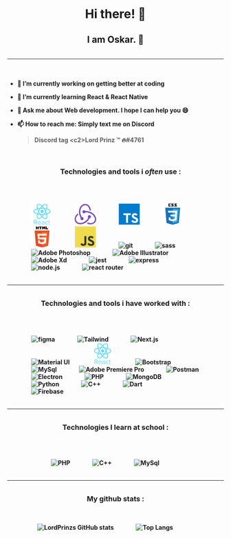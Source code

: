 <div align="center"><h1 style="border-bottom: none; margin-bottom:0"> Hi there! 👋 
  <h2 style="border-bottom: 1px solid #21262d;padding-bottom:2rem;">I am <b>Oskar. 🤠<b></h2>
  <br/>
</div>

- 🔭 I’m currently working on <b>getting better at coding</b>
- 🌱 I’m currently learning <b>React & React Native</b>
- 💬 Ask me about <b>Web development. I hope I can help you 😄 </b>
- 📫 How to reach me: <b>Simply text me on Discord</b>

  > Discord tag <b>\<c2>Lord Prinz ™ 🔥#4761</b>

  <br/>

  <h3 align="center">Technologies and tools i <i><b>often</b></i> use : </h3>

<div style="padding:3rem 3.5rem; border-bottom: 1px solid #21262d;padding-bottom:2rem;">

<a href="https://reactjs.org/" target="_blank" style="margin-right:3rem; margin-top:3rem; text-decoration:none;">
    <img src="https://raw.githubusercontent.com/devicons/devicon/master/icons/react/react-original-wordmark.svg" alt="react" width="50" height="50" />
</a>

  <a href="https://redux.js.org" target="_blank" style="margin-right:3rem; margin-top:3rem; text-decoration:none;">
    <img src="https://raw.githubusercontent.com/devicons/devicon/master/icons/redux/redux-original.svg" alt="redux" width="50" height="50" />
  </a>

  <a href="https://www.typescriptlang.org/" target="_blank" style="margin-right:3rem; margin-top:3rem; text-decoration:none;">
    <img src="https://raw.githubusercontent.com/devicons/devicon/master/icons/typescript/typescript-original.svg" alt="typescript" width="50" height="50" />
  </a>

  <a href="https://www.w3schools.com/css/" target="_blank" style="margin-right:3rem; text-decoration:none; margin-top:3rem;">
    <img src="https://raw.githubusercontent.com/devicons/devicon/master/icons/css3/css3-original-wordmark.svg" alt="css3" width="50" height="50" />
  </a>
  <a href="https://www.w3.org/html/" target="_blank" style="margin-right:3rem; text-decoration:none; margin-top:3rem;">
    <img src="https://raw.githubusercontent.com/devicons/devicon/master/icons/html5/html5-original-wordmark.svg" alt="html5" width="50" height="50" />
  </a>

  <a href="https://developer.mozilla.org/en-US/docs/Web/JavaScript" target="_blank" style="margin-right:3rem; text-decoration:none; margin-top:3rem;">
    <img src="https://raw.githubusercontent.com/devicons/devicon/master/icons/javascript/javascript-original.svg" alt="javascript" width="50" height="50" />
  </a>

  <a href="https://git-scm.com/" target="_blank" style="margin-right:3rem; text-decoration:none;">
    <img src="https://www.vectorlogo.zone/logos/git-scm/git-scm-icon.svg" alt="git" width="50" height="50" />
  </a>

 <a href="https://sass-lang.com/" target="_blank" style="margin-right:3rem; text-decoration:none;">
    <img src="https://upload.wikimedia.org/wikipedia/commons/thumb/9/96/Sass_Logo_Color.svg/1280px-Sass_Logo_Color.svg.png" alt="sass" width="50" height="50" />
  </a>

 <a href="https://www.adobe.com/pl/products/photoshop.html" target="_blank" style="margin-right:3rem; text-decoration:none;">
    <img src="
  https://upload.wikimedia.org/wikipedia/commons/thumb/a/af/Adobe_Photoshop_CC_icon.svg/1051px-Adobe_Photoshop_CC_icon.svg.png" alt="Adobe Photoshop" width="50" height="50" />
  </a>

   <a href="https://www.adobe.com/pl/products/illustrator.html" target="_blank" style="margin-right:3rem; text-decoration:none;">
    <img src="
  https://upload.wikimedia.org/wikipedia/commons/thumb/f/fb/Adobe_Illustrator_CC_icon.svg/2101px-Adobe_Illustrator_CC_icon.svg.png" alt="Adobe Illustrator" width="50" height="50" />
  </a>
   <a href="https://www.adobe.com/pl/products/xd.html" target="_blank" style="margin-right:3rem; text-decoration:none;">
    <img src="
  https://upload.wikimedia.org/wikipedia/commons/thumb/c/c2/Adobe_XD_CC_icon.svg/2101px-Adobe_XD_CC_icon.svg.png" alt="Adobe Xd" width="50" height="50" />
  </a>
    <a href="https://expressjs.com/" target="_blank" style="margin-right:3rem; margin-top:3rem; text-decoration:none;">
    <img src="https://ichi.pro/assets/images/max/724/1*OxrVa522YUsNX36ENw6sNw.png" alt="jest" width="50" height="50"  />
</a>

<a href="https://expressjs.com/" target="_blank" style="margin-right:3rem; margin-top:3rem; text-decoration:none;">
<img src="https://svgur.com/i/931.svg" alt="express" width="50" height="50"  />
</a>

<a href="https://nodejs.org/en/" target="_blank" style="margin-right:3rem; text-decoration:none;">
<img src="
https://seeklogo.com/images/N/nodejs-logo-FBE122E377-seeklogo.com.png" alt="node.js" width="50" height="50" />
  </a>
  <a href="https://reactrouter.com/" target="_blank" style="margin-right:3rem; margin-top:3rem; text-decoration:none;">
<img src="https://iconape.com/wp-content/png_logo_vector/react-router.png" alt="react router" width="50" height="50"  />
</a>

</div>

<h3 align="center" style="margin-top:2rem;">Technologies and tools i <b>have worked</b> with : </h3>

<div style="padding:3rem 3.5rem; border-bottom: 1px solid #21262d;padding-bottom:2rem;">
  <a href="https://www.figma.com/" target="_blank" style="margin-right:3rem; margin-top:3rem; text-decoration:none;">
    <img src="https://www.vectorlogo.zone/logos/figma/figma-icon.svg" alt="figma" width="50" height="50" />
  </a>
    <a href="https://tailwindcss.com/" target="_blank" style="margin-right:3rem; text-decoration:none;">
    <img src="https://github.com/tailwindlabs.png" alt="Tailwind" width="50" height="50" />
  </a>
    <a href="https://nextjs.org/" target="_blank" style="margin-right:3rem; margin-top:3rem; text-decoration:none;">
    <img src="https://upload.wikimedia.org/wikipedia/commons/thumb/8/8e/Nextjs-logo.svg/800px-Nextjs-logo.svg.png" alt="Next.js" width="80" height="50"  />
</a>
<a href="https://material-ui.com/" target="_blank" style="margin-right:3rem; margin-top:3rem; text-decoration:none;">
<img src="https://material-ui.com/static/logo.png" alt="Material UI" width="50" height="50"  />
</a>
<a href="https://reactnative.dev/" target="_blank" style="margin-right:3rem; margin-top:3rem; text-decoration:none;">
<img src="https://raw.githubusercontent.com/devicons/devicon/master/icons/react/react-original-wordmark.svg" alt="React Native" width="50" height="50"  />
</a>
<a href="
https://getbootstrap.com/" target="_blank" style="margin-right:3rem; margin-top:3rem; text-decoration:none;">
<img src="https://upload.wikimedia.org/wikipedia/commons/thumb/b/b2/Bootstrap_logo.svg/2560px-Bootstrap_logo.svg.png" alt="Bootstrap" width="50" height="50"  />
</a>
<a href="https://www.mysql.com/" target="_blank" style="margin-right:3rem; margin-top:3rem; text-decoration:none;">
<img src="https://download.logo.wine/logo/MySQL/MySQL-Logo.wine.png" alt="MySql" width="80" height="50"  />
</a>
<a href="https://www.adobe.com/pl/products/premiere.html" target="_blank" style="margin-right:3rem; margin-top:3rem; text-decoration:none;">
<img src="https://upload.wikimedia.org/wikipedia/commons/thumb/f/f2/Adobe_Premiere_Pro_Logo.svg/512px-Adobe_Premiere_Pro_Logo.svg.png" alt="Adobe Premiere Pro" width="50" height="50"  />
</a>
<a href="https://www.postman.com/" target="_blank" style="margin-right:3rem; margin-top:3rem; text-decoration:none;">
<img src="https://res.cloudinary.com/postman/image/upload/t_team_logo/v1/team/2893aede23f01bfcbd2319326bc96a6ed0524eba759745ed6d73405a3a8b67a8" alt="Postman" width="50" height="50"  />
</a>
<a href="https://www.electronjs.org/" target="_blank" style="margin-right:3rem; margin-top:3rem; text-decoration:none;">
<img src="https://upload.wikimedia.org/wikipedia/commons/thumb/9/91/Electron_Software_Framework_Logo.svg/1024px-Electron_Software_Framework_Logo.svg.png" alt="Electron" width="50" height="50"  />
</a>
<a href="https://www.php.net/" target="_blank" style="margin-right:3rem; margin-top:3rem; text-decoration:none;">
<img src="https://upload.wikimedia.org/wikipedia/commons/thumb/3/31/Webysther_20160423_-_Elephpant.svg/200px-Webysther_20160423_-_Elephpant.svg.png" alt="PHP" width="80" height="50"  />
</a>
<a href="https://www.mongodb.com/" target="_blank" style="margin-right:3rem; margin-top:3rem; text-decoration:none;">
<img src="https://www.svgrepo.com/show/331488/mongodb.svg" alt="MongoDB" width="50" height="50"  />
</a>
<a href="https://www.python.org/" target="_blank" style="margin-right:3rem; margin-top:3rem; text-decoration:none;">
<img src="https://upload.wikimedia.org/wikipedia/commons/thumb/c/c3/Python-logo-notext.svg/2048px-Python-logo-notext.svg.png" alt="Python" width="50" height="50"  />
</a>
<a href="https://isocpp.org/" target="_blank" style="margin-right:3rem; margin-top:3rem; text-decoration:none;">
<img src="https://upload.wikimedia.org/wikipedia/commons/thumb/1/18/ISO_C%2B%2B_Logo.svg/213px-ISO_C%2B%2B_Logo.svg.png" alt="C++" width="50" height="50"  />
</a>
<a href="https://dart.dev/" target="_blank" style="margin-right:3rem; margin-top:3rem; text-decoration:none;">
<img src="https://dartpad.dev/pictures/logo_dart.png" alt="Dart" width="50" height="50"  />
</a>
<a href="https://firebase.google.com/" target="_blank" style="margin-right:3rem; margin-top:3rem; text-decoration:none;">
<img src="https://4.bp.blogspot.com/-rtNRVM3aIvI/XJX_U07Z-II/AAAAAAAAJXY/YpdOo490FTgdKOxM4qDG-2-EzcNFAWkKACK4BGAYYCw/s1600/logo%2Bfirebase%2Bicon.png" alt="Firebase" width="50" height="50"  />
</a>
</div>

<h3 align="center" style="margin-top:2rem;">Technologies I <b>learn</b> at school : </h3>
<div style="padding:3rem 3.5rem; border-bottom: 1px solid #21262d;padding-bottom:2rem; text-align:center;">
<a href="https://www.php.net/" target="_blank" style="margin-right:3rem; margin-top:3rem; text-decoration:none;">
<img src="https://upload.wikimedia.org/wikipedia/commons/thumb/3/31/Webysther_20160423_-_Elephpant.svg/200px-Webysther_20160423_-_Elephpant.svg.png" alt="PHP" width="80" height="50"  />
</a>
<a href="https://isocpp.org/" target="_blank" style="margin-right:3rem; margin-top:3rem; text-decoration:none;">
<img src="https://upload.wikimedia.org/wikipedia/commons/thumb/1/18/ISO_C%2B%2B_Logo.svg/213px-ISO_C%2B%2B_Logo.svg.png" alt="C++" width="50" height="50"  />
</a>
<a href="https://www.mysql.com/" target="_blank" style="margin-right:3rem; margin-top:3rem; text-decoration:none;">
<img src="https://download.logo.wine/logo/MySQL/MySQL-Logo.wine.png" alt="MySql" width="80" height="50"  />
</a>
</div>

<h3 align="center" style="margin:2rem auto;">My github <b>stats</b> : </h3>
<div style="text-align:center">
<a href="LordPrinzs GitHub stats](https://github-readme-stats.vercel.app/api?username=LordPrinz&theme=radical" target="_blank" style="margin-right:3rem; margin-top:3rem; text-decoration:none;">
<img src="https://github-readme-stats.vercel.app/api?username=LordPrinz&theme=radical" alt="LordPrinzs GitHub stats"/>
</a>

<a href="https://github.com/anuraghazra/github-readme-stat" target="_blank" style="margin-right:3rem; text-decoration:none;">
<img src="https://github-readme-stats.vercel.app/api/top-langs/?username=LordPrinz&layout=compact&theme=radical" alt="Top Langs" style=" margin-top:1rem;"/>
</a>
</div>
